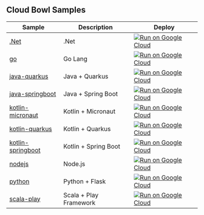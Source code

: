 Cloud Bowl Samples
------------------

|Sample|Description|Deploy|
|---|---|---|
|[.Net](dotnet)|.Net|[![Run on Google Cloud](https://deploy.cloud.run/button.svg)](https://deploy.cloud.run/?git_repo=https://github.com/GoogleCloudPlatform/cloudbowl-microservice-game.git&dir=samples/dotnet)|
|[go](go)|Go Lang|[![Run on Google Cloud](https://deploy.cloud.run/button.svg)](https://deploy.cloud.run/?git_repo=https://github.com/GoogleCloudPlatform/cloudbowl-microservice-game.git&dir=samples/go)|
|[java-quarkus](java-quarkus)|Java + Quarkus|[![Run on Google Cloud](https://deploy.cloud.run/button.svg)](https://deploy.cloud.run/?git_repo=https://github.com/GoogleCloudPlatform/cloudbowl-microservice-game.git&dir=samples/java-quarkus)|
|[java-springboot](java-springboot)|Java + Spring Boot|[![Run on Google Cloud](https://deploy.cloud.run/button.svg)](https://deploy.cloud.run/?git_repo=https://github.com/GoogleCloudPlatform/cloudbowl-microservice-game.git&dir=samples/java-springboot)|
|[kotlin-micronaut](kotlin-micronaut)|Kotlin + Micronaut|[![Run on Google Cloud](https://deploy.cloud.run/button.svg)](https://deploy.cloud.run/?git_repo=https://github.com/GoogleCloudPlatform/cloudbowl-microservice-game.git&dir=samples/kotlin-micronaut)|
|[kotlin-quarkus](kotlin-quarkus)|Kotlin + Quarkus|[![Run on Google Cloud](https://deploy.cloud.run/button.svg)](https://deploy.cloud.run/?git_repo=https://github.com/GoogleCloudPlatform/cloudbowl-microservice-game.git&dir=samples/kotlin-quarkus)|
|[kotlin-springboot](kotlin-springboot)|Kotlin + Spring Boot|[![Run on Google Cloud](https://deploy.cloud.run/button.svg)](https://deploy.cloud.run/?git_repo=https://github.com/GoogleCloudPlatform/cloudbowl-microservice-game.git&dir=samples/kotlin-springboot)|
|[nodejs](nodejs)|Node.js|[![Run on Google Cloud](https://deploy.cloud.run/button.svg)](https://deploy.cloud.run/?git_repo=https://github.com/GoogleCloudPlatform/cloudbowl-microservice-game.git&dir=samples/nodejs)|
|[python](python)|Python + Flask|[![Run on Google Cloud](https://deploy.cloud.run/button.svg)](https://deploy.cloud.run/?git_repo=https://github.com/GoogleCloudPlatform/cloudbowl-microservice-game.git&dir=samples/python)|
|[scala-play](scala-play)|Scala + Play Framework|[![Run on Google Cloud](https://deploy.cloud.run/button.svg)](https://deploy.cloud.run/?git_repo=https://github.com/GoogleCloudPlatform/cloudbowl-microservice-game.git&dir=samples/scala-play)|
